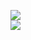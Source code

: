 [![](https://img.shields.io/badge/Made%20With-Github%20Spray-lightgrey.svg?style=for-the-badge&logo=github)](https://github.com/Annihil/github-spray#6606)  
[![](https://i.imgur.com/2DrTn0Z.gif)](https://github.com/Annihil/github-spray)